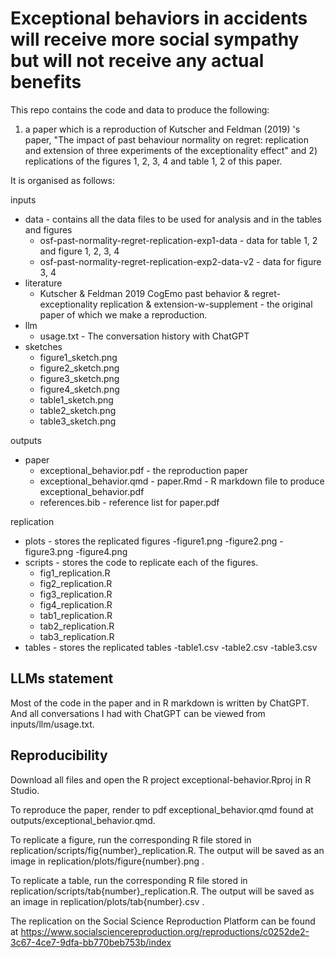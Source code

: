 # Exceptional behaviors in accidents will receive more social sympathy but will not receive any actual benefits

This repo contains the code and data to produce the following:

1) a paper which is a reproduction of Kutscher and Feldman (2019) 's paper, "The impact of past behaviour normality on regret: replication and extension of three experiments of the exceptionality effect" and 2) replications of the figures 1, 2, 3, 4 and table 1, 2 of this paper.

It is organised as follows:

inputs
- data - contains all the data files to be used for analysis and in the tables and figures
  - osf-past-normality-regret-replication-exp1-data - data for table 1, 2 and figure 1, 2, 3, 4
  - osf-past-normality-regret-replication-exp2-data-v2 - data for figure 3, 4
- literature
  - Kutscher &amp; Feldman 2019 CogEmo past behavior &amp; regret-exceptionality replication &amp; extension-w-supplement - the original paper of which we make a reproduction.
- llm
  - usage.txt - The conversation history with ChatGPT
- sketches
  - figure1_sketch.png
  - figure2_sketch.png
  - figure3_sketch.png
  - figure4_sketch.png
  - table1_sketch.png
  - table2_sketch.png
  - table3_sketch.png
  
  
outputs

- paper
  - exceptional_behavior.pdf - the reproduction paper
  - exceptional_behavior.qmd - paper.Rmd - R markdown file to produce exceptional_behavior.pdf
  - references.bib - reference list for paper.pdf
  
replication

- plots - stores the replicated figures
  -figure1.png
  -figure2.png
  -figure3.png
  -figure4.png
- scripts - stores the code to replicate each of the figures.
  - fig1_replication.R
  - fig2_replication.R
  - fig3_replication.R
  - fig4_replication.R
  - tab1_replication.R
  - tab2_replication.R
  - tab3_replication.R
- tables - stores the replicated tables
  -table1.csv
  -table2.csv
  -table3.csv
  
## LLMs statement

Most of the code in the paper and in R markdown is written by ChatGPT. And all conversations I had with ChatGPT can be viewed from inputs/llm/usage.txt.
  
## Reproducibility

Download all files and open the R project exceptional-behavior.Rproj in R Studio.

To reproduce the paper, render to pdf exceptional_behavior.qmd found at outputs/exceptional_behavior.qmd.

To replicate a figure, run the corresponding R file stored in replication/scripts/fig{number}_replication.R. The output will be saved as an image in replication/plots/figure{number}.png .

To replicate a table, run the corresponding R file stored in replication/scripts/tab{number}_replication.R. The output will be saved as an image in replication/plots/tab{number}.csv .

The replication on the Social Science Reproduction Platform can be found at https://www.socialsciencereproduction.org/reproductions/c0252de2-3c67-4ce7-9dfa-bb770beb753b/index